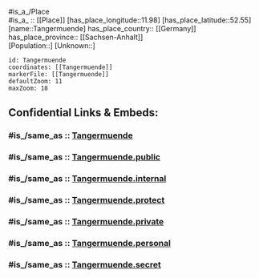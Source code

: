 ﻿---
confidential: public
isDeleted: false
location:
- 52.55
- 11.98
mapmarker: city
mapzoom:
- 7
- 12
SpocWebEntityId: 34753
tags:
- geo/City
type: City
---

#is_a_/Place  
#is_a_ :: [[Place]] 
[has_place_longitude::11.98] 
[has_place_latitude::52.55] 
[name::Tangermuende] 
has_place_country:: [[Germany]]  
has_place_province:: [[Sachsen-Anhalt]]  
[Population::] 
[Unknown::] 


```leaflet
id: Tangermuende
coordinates: [[Tangermuende]] 
markerFile: [[Tangermuende]] 
defaultZoom: 11 
maxZoom: 18
```


## Confidential Links & Embeds: 

### #is_/same_as :: [Tangermuende](/_Standards/Earth/Continent/Europe/Europe~Central/Germany/Germany~East/Sachsen-Anhalt/counties~SA/Stendal/cities~Stendal/Tangermünde/City/Tangermuende.md) 

### #is_/same_as :: [Tangermuende.public](/_public/Earth/Continent/Europe/Europe~Central/Germany/Germany~East/Sachsen-Anhalt/counties~SA/Stendal/cities~Stendal/Tangermünde/City/Tangermuende.public.md) 

### #is_/same_as :: [Tangermuende.internal](/_internal/Earth/Continent/Europe/Europe~Central/Germany/Germany~East/Sachsen-Anhalt/counties~SA/Stendal/cities~Stendal/Tangermünde/City/Tangermuende.internal.md) 

### #is_/same_as :: [Tangermuende.protect](/_protect/Earth/Continent/Europe/Europe~Central/Germany/Germany~East/Sachsen-Anhalt/counties~SA/Stendal/cities~Stendal/Tangermünde/City/Tangermuende.protect.md) 

### #is_/same_as :: [Tangermuende.private](/_private/Earth/Continent/Europe/Europe~Central/Germany/Germany~East/Sachsen-Anhalt/counties~SA/Stendal/cities~Stendal/Tangermünde/City/Tangermuende.private.md) 

### #is_/same_as :: [Tangermuende.personal](/_personal/Earth/Continent/Europe/Europe~Central/Germany/Germany~East/Sachsen-Anhalt/counties~SA/Stendal/cities~Stendal/Tangermünde/City/Tangermuende.personal.md) 

### #is_/same_as :: [Tangermuende.secret](/_secret/Earth/Continent/Europe/Europe~Central/Germany/Germany~East/Sachsen-Anhalt/counties~SA/Stendal/cities~Stendal/Tangermünde/City/Tangermuende.secret.md)

